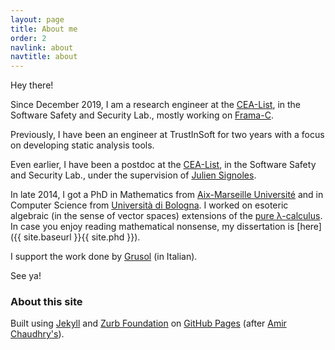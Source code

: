 ```yaml
---
layout: page
title: About me
order: 2
navlink: about
navtitle: about
---
```


Hey there!

Since December 2019, I am a research engineer at the
[CEA-List](http://www-list.cea.fr/en/), in the Software Safety and Security Lab.,
mostly working on [Frama-C](https://www.frama-c.com/).

Previously, I have been an engineer at TrustInSoft for two years with a focus on
developing static analysis tools.

Even earlier, I have been a postdoc at the
[CEA-List](http://www-list.cea.fr/en/), in the Software Safety and Security
Lab., under the supervision of [Julien
Signoles](http://julien.signoles.free.fr/).

In late 2014, I got a PhD in Mathematics from [Aix-Marseille
Université](http://www.univ-amu.fr/) and in Computer Science from [Università di
Bologna](http://www.unibo.it/). I worked on esoteric algebraic (in the sense of
vector spaces) extensions of the [pure
&#x3BB;-calculus](http://en.wikipedia.org/wiki/Lambda_calculus). In case you
enjoy reading mathematical nonsense, my dissertation is [here]({{ site.baseurl
}}{{ site.phd }}).

I support the work done by [Grusol](http://grusol.it/) (in Italian).

See ya!

### About this site ###

Built using [Jekyll](http://jekyllrb.com) and [Zurb
Foundation](http://foundation.zurb.com) on [GitHub
Pages](http://pages.github.com) (after [Amir Chaudhry's](http://amirchaudhry.com)).
